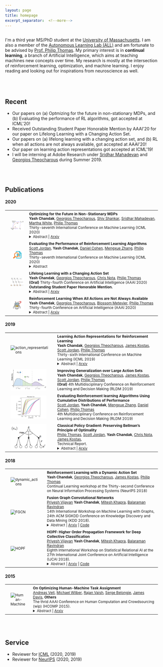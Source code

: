 ```yaml
---
layout: page
title: homepage
excerpt_separator:  <!--more-->
---
```


<style>

table {
  margin-bottom: 1rem;
  width: 100%;
  font-size: 85%;
  border: 0px solid $border-color;
  border-collapse: collapse;
}

td,
th {
  padding: .25rem .5rem;
  border: 0px solid $border-color;
}

th {
  text-align: left;
}

tbody tr:nth-child(odd) td,
tbody tr:nth-child(odd) th {
  background-color: transparent;
}

paper {
 color: #; 
 font-weight:bold;
}

p {
    padding: 0;
    margin: 0;
}
</style>


<br>

I'm a third year MS/PhD student at the [University of Massachusetts](https://www.umass.edu/). I am also a member of the [Autonomous Learning Lab (ALL)](http://www-all.cs.umass.edu/) and am fortunate to be advised by [Prof. Philip Thomas](https://people.cs.umass.edu/~pthomas/).
My primary interest is in **continual learning**, a branch of Artificial Intelligence, which aims at teaching machines
new concepts over time. My research is mostly at the intersection of reinforcement learning,
optimization, and machine learning. I enjoy reading and looking out for inspirations from neuroscience as well.
<br><br>


<br><br>
## Recent
- Our papers on (a) Optmizing for the future in non-stationary MDPs, and (b) Evaluating the performance of RL algorithms, got accepted at ICML'20!
- Received Outstanding Student Paper Honorable Mention by AAAI'20 for our paper on Lifelong Learning with a Changing Action Set.
- Our papers on (a) lifelong learning with a changing action set, and (b) RL when all actions are not always available, got accepted at AAAI'20!  
- Our paper on learning action representations got accepted at ICML'19!
- I will be interning at Adobe Research under [Sridhar Mahadevan](https://people.cs.umass.edu/~mahadeva/Site/About_Me.html) and [Georgios Theocharous](https://research.adobe.com/person/georgios-theocharous/) during Summer 2019.  

<br><br>

## Publications

#### 2020

<table width="100%" align="center" border="0" cellspacing="0" cellpadding="20">
   <tr>
     <td width="14%"  valign="middle">
            <img src="/images/publications/prognosticator.png" alt="Future" style="vertical-align:middle; width: 80%; margin:0px 10px; border-radius:0%"/> 
     </td>
     <td valign="top" width="85%">
          <p>
              <paper>Optimizing for the Future in Non-Stationary MDPs</paper>
              <br>
              <b>Yash Chandak</b>, 
              <a href='https://research.adobe.com/person/georgios-theocharous/'>Georgios Theocharous</a>,   
              <a href='https://scholar.google.com/citations?user=yK56jugAAAAJ&hl=en'>Shiv Shankar</a>,  
              <a href='https://people.cs.umass.edu/~mahadeva/Site/About_Me.html'>Sridhar Mahadevan</a>,  
              <a href='https://webdocs.cs.ualberta.ca/~whitem/'>Martha White</a>, 
              <a href='https://people.cs.umass.edu/~pthomas/'>Philip Thomas</a>
              <br>
              Thirty-seventh International Conference on Machine Learning (ICML 2020)
              <details>
                <summary>Abstract | <a href="https://arxiv.org/abs/2005.08158">Arxiv</a> </summary>            
                  <p class="message">
                    Most reinforcement learning methods are based upon the key assumption that the transition dynamics and reward functions are fixed, that is, the underlying Markov decision process (MDP) is stationary. However, in many practical real-world applications, this assumption is often violated. We discuss how current methods can have inherent limitations for non-stationary MDPs, and therefore searching for a policy that is good for the future, unknown MDP, requires rethinking the optimization paradigm. To address this problem, we develop a method that builds upon ideas from both counter-factual reasoning and curve-fitting to proactively search for a good future policy, without ever modeling the underlying non-stationarity. Interestingly, we observe that minimizing performance over some of the data from past episodes might be beneficial when searching for a policy that maximizes future performance. The effectiveness of the proposed method is demonstrated on problems motivated by real-world applications. 
                  </p>
              </details>
          </p>  
     </td>
   </tr>

   <tr>
     <td width="14%"  valign="middle">
            <img src="/images/publications/eval.png" alt="eval" style="vertical-align:middle; width: 80%; margin:0px 10px; border-radius:0%"/> 
     </td>
     <td valign="top" width="85%">
          <p>
              <paper>Evaluating the Performance of Reinforcement Learning Algorithms</paper>
              <br>
              <a href='https://people.cs.umass.edu/~sjordan/'>Scott Jordan</a>,
              <b>Yash Chandak</b>,    
              <a href='https://people.cs.umass.edu/~dcohen/'>Daniel Cohen</a>,  
              <a href='https://people.cs.umass.edu/~mengxuezhang/'>Mengxue Zhang</a>,  
              <a href='https://people.cs.umass.edu/~pthomas/'>Philip Thomas</a>
              <br>
              Thirty-seventh International Conference on Machine Learning (ICML 2020)
              <details>
                <summary>Abstract  </summary>            
                  <p class="message">
                    Performance evaluations are critical for quantifying algorithmic advances in reinforcement learning. Recent reproducibility analyses have shown that reported performance results are often inconsistent and difficult to replicate. In this work, we argue that the inconsistency of performance stems from the use of flawed evaluation metrics. Taking a step towards ensuring that reported results are consistent, we propose a new comprehensive evaluation methodology for reinforcement learning algorithms that produces reliable measurements of performance both on a single environment and when aggregated across environments. We demonstrate this method by evaluating a broad class of reinforcement learning algorithms on common benchmark tasks. 
                  </p>
              </details>
          </p>  
     </td>
   </tr>



   <tr>
     <td width="14%"  valign="middle">
            <img src="/images/publications/LAICA.png" alt="SAS" style="vertical-align:middle; width: 80%; margin:0px 10px; border-radius:0%"/> 
     </td>
     <td valign="top" width="85%">
          <p>
              <paper>Lifelong Learning with a Changing Action Set</paper>
              <br>
              <b>Yash Chandak</b>, 
              <a href='https://research.adobe.com/person/georgios-theocharous/'>Georgios Theocharous</a>,   
              <a href='https://scholar.google.com/citations?user=clEBNJAAAAAJ&hl=en'>Chris Nota</a>, 
              <a href='https://people.cs.umass.edu/~pthomas/'>Philip Thomas</a>
              <br>
              <b>(Oral)</b> Thirty-fourth Conference on Artificial Intelligence (AAAI 2020)
              <br>
              <b> Outstanding Student Paper Honorable Mention. </b>
              <details>
                <summary>Abstract | <a href="https://arxiv.org/abs/1906.01770">Arxiv</a> </summary>            
                  <p class="message">
                    In many real-world sequential decision making problems, the number of available actions (decisions) can vary over time. While problems like catastrophic forgetting, changing transition dynamics, changing rewards functions, etc. have been well-studied in the lifelong learning literature, the setting where the action set changes remains unaddressed. In this paper, we present an algorithm that autonomously adapts to an action set whose size changes over time. To tackle this open problem, we break it into two problems that can be solved iteratively: inferring the underlying, unknown, structure in the space of actions and optimizing a policy that leverages this structure. We demonstrate the efficiency of this approach on large-scale real-world lifelong learning problems. 
                  </p>
              </details>
          </p>  
     </td>
   </tr>

  <tr>
     <td width="14%"  valign="middle">
            <img src="/images/publications/SAS.jpg" alt="SAS" style="vertical-align:middle; width: 80%; margin:0px 10px; border-radius:0%"/> 
     </td>
     <td valign="top" width="85%">
          <p>
              <paper>Reinforcement Learning When All Actions are Not Always Available</paper>
              <br>
              <b>Yash Chandak</b>, 
              <a href='https://research.adobe.com/person/georgios-theocharous/'>Georgios Theocharous</a>,   
              <a href='https://bmetevier.github.io/'>Blossom Metevier</a>, 
              <a href='https://people.cs.umass.edu/~pthomas/'>Philip Thomas</a>
              <br>
              Thirty-fourth Conference on Artificial Intelligence (AAAI 2020)
              <details>
                <summary>Abstract | <a href="https://arxiv.org/abs/1906.01772">Arxiv</a> </summary>            
                  <p class="message">
                   The Markov decision process (MDP) formulation used to model many real-world sequential decision making problems does not capture the setting where the set of available decisions (actions) at each time step is stochastic. Recently, the stochastic action set Markov decision process (SAS-MDP) formulation has been proposed, which captures the concept of a stochastic action set. In this paper we argue that existing RL algorithms for SAS-MDPs suffer from divergence issues, and present new algorithms for SAS-MDPs that incorporate variance reduction techniques unique to this setting, and provide conditions for their convergence. We conclude with experiments that demonstrate the practicality of our approaches using several tasks inspired by real-life use cases wherein the action set is stochastic. 
                  </p>
              </details>
          </p>  
     </td>
   </tr>

</table>   




  

#### 2019

<table width="100%" align="center" border="0" cellspacing="0" cellpadding="20">
  
   <tr>
     <td width="14%"  valign="middle">
            <img src="/images/publications/action_rep.png" alt="action_representations" align="middle" style="width: 80%; margin:0px 10px; border-radius:0%"/> 
     </td>
     <td valign="top" width="85%">
          <p>
              <paper>Learning Action Representations for Reinforcement Learning</paper>
              <br>
              <b>Yash Chandak</b>, 
              <a href='https://research.adobe.com/person/georgios-theocharous/'>Georgios Theocharous</a>,   
              <a href='https://people.cs.umass.edu/~jekostas/jekostas.html'>James Kostas</a>, 
              <a href='https://people.cs.umass.edu/~sjordan/'>Scott Jordan</a>,              
              <a href='https://people.cs.umass.edu/~pthomas/'>Philip Thomas</a>
              <br>
              Thirty-sixth International Conference on Machine Learning (ICML 2019)
              <details>
                <summary>Abstract | <a href="https://arxiv.org/abs/1902.00183">Arxiv</a> </summary>            
                  <p class="message">
                    Most model-free reinforcement learning methods leverage state representations (embeddings) for generalization, but either ignore structure in the space of actions or assume the structure is provided a priori. We show how a policy can be decomposed into a component that acts in a low-dimensional space of action representations and a component that transforms these representations into actual actions. These representations improve generalization over large, finite action sets by allowing the agent to infer the outcomes of actions similar to actions already taken. We provide an algorithm to both learn and use action representations and provide conditions for its convergence. The efficacy of the proposed method is demonstrated on large-scale real-world problems. 
                  </p>
              </details>
          </p>  
     </td>
   </tr>
   
   <tr>
     <td width="14%"  valign="middle">
            <img src="/images/publications/action_rep_2.png" alt="action_generalization" align="middle" style="width: 80%; margin:0px 10px; border-radius:0%"/> 
     </td>
     <td valign="top" width="85%">
          <p>
              <paper>Improving Generalization over Large Action Sets</paper>
              <br>
              <b>Yash Chandak</b>, 
              <a href='https://research.adobe.com/person/georgios-theocharous/'>Georgios Theocharous</a>,   
              <a href='https://people.cs.umass.edu/~jekostas/jekostas.html'>James Kostas</a>, 
              <a href='https://people.cs.umass.edu/~sjordan/'>Scott Jordan</a>,              
              <a href='https://people.cs.umass.edu/~pthomas/'>Philip Thomas</a>
              <br>
              <b>(Oral)</b> 4th Multidisciplinary Conference on Reinforcement Learning and Decision Making (RLDM 2019)
          </p>  
     </td>
   </tr>  
   
   <tr>
     <td width="14%"  valign="middle">
            <img src="/images/publications/evalrldm.png" alt="eval" style="vertical-align:middle; width: 80%; margin:0px 10px; border-radius:0%"/> 
     </td>
     <td valign="top" width="85%">
          <p>
              <paper>Evaluating Reinforcement learning Algorithms Using Cumulative Distributions of Performance</paper>
              <br>
              <a href='https://people.cs.umass.edu/~sjordan/'>Scott Jordan</a>,
              <b>Yash Chandak</b>,    
              <a href='https://people.cs.umass.edu/~mengxuezhang/'>Mengxue Zhang</a>,  
              <a href='https://people.cs.umass.edu/~dcohen/'>Daniel Cohen</a>,  
              <a href='https://people.cs.umass.edu/~pthomas/'>Philip Thomas</a>
              <br>
              4th Multidisciplinary Conference on Reinforcement Learning and Decision Making (RLDM 2019)
          </p>  
     </td>
   </tr>
   
  <tr>
     <td width="14%"  valign="middle">
            <img src="/images/publications/bellman_optimal.png" alt="Bellman" align="middle" style="width: 80%; margin:0px 10px; border-radius:0%"/> 
     </td>
     <td valign="top" width="85%">
          <p>
              <paper>Classical Policy Gradient: Preserving Bellman’s Principle of Optimality</paper>
              <br>
              <a href='https://people.cs.umass.edu/~pthomas/'>Philip Thomas</a>,
              <a href='https://people.cs.umass.edu/~sjordan/'>Scott Jordan</a>,                
              <b>Yash Chandak</b>,    
              <a href='https://scholar.google.com/citations?user=clEBNJAAAAAJ&hl=en'>Chris Nota</a>, 
              <a href='https://people.cs.umass.edu/~jekostas/jekostas.html'>James Kostas</a>, 
              <br>
             Technical Report.
              <details>
                <summary>Abstract | <a href="https://arxiv.org/abs/1906.03063">Arxiv</a> </summary>            
                  <p class="message">
                    We propose a new objective function for finite-horizon episodic Markov decision processes that better captures Bellman's principle of optimality, and provide an expression for the gradient of the objective.  
                  </p>
              </details>
          </p>  
     </td>
   </tr>


</table>

#### 2018

<table width="100%" align="center" border="0" cellspacing="0" cellpadding="20">
   <tr>
     <td width="14%"  valign="middle">
            <img src="/images/publications/dynamic_action.png" alt="dynamic_actions" align="middle" style="width: 80%; margin:0px 10px; border-radius:0%"/> 
     </td>
     <td valign="top" width="85%">
          <p>
              <paper>Reinforcement Learning with a Dynamic Action Set</paper>
              <br>
              <b>Yash Chandak</b>, 
              <a href='https://research.adobe.com/person/georgios-theocharous/'>Georgios Theocharous</a>,   
              <a href='https://people.cs.umass.edu/~jekostas/jekostas.html'>James Kostas</a>, 
              <a href='https://people.cs.umass.edu/~pthomas/'>Philip Thomas</a>
              <br>
              Continual Learning workshop at the Thirty-second Conference on Neural Information Processing Systems (NeurIPS 2018)
          </p>  
     </td>
   </tr>

   <tr>
     <td width="14%"  valign="middle">
            <img src="/images/publications/fgcn.png" alt="FGCN" align="middle" style="width: 80%; margin:0px 10px; border-radius:0%"/> 
     </td>
     <td valign="top" width="85%">
          <p>
              <paper>Fusion Graph Convolutional Networks</paper>
              <br>
              <a href='https://priyeshv.github.io/'>Priyesh Vijayan</a>
              <b>Yash Chandak</b>, 
              <a href='https://www.cse.iitm.ac.in/~miteshk/'>Mitesh Khapra</a>,   
              <a href='https://www.cse.iitm.ac.in/~ravi/'>Balaraman Ravindran</a>
              <br>
              14th International Workshop on Machine Learning with Graphs, 24th ACM SIGKDD Conference on
Knowledge Discovery and Data Mining (KDD 2018).
              <details>
                <summary>Abstract | <a href="https://arxiv.org/abs/1805.12528">Arxiv</a> | <a href="https://github.com/PriyeshV/HOPF">Code</a></summary>            
                  <p class="message">
                     Semi-supervised node classification in attributed graphs, i.e., graphs with node features, involves learning to classify unlabeled nodes given a partially labeled graph. Label predictions are made by jointly modeling the node and its' neighborhood features. State-of-the-art models for node classification on such attributed graphs use differentiable recursive functions that enable aggregation and filtering of neighborhood information from multiple hops. In this work, we analyze the representation capacity of these models to regulate information from multiple hops independently. From our analysis, we conclude that these models despite being powerful, have limited representation capacity to capture multi-hop neighborhood information effectively. Further, we also propose a mathematically motivated, yet simple extension to existing graph convolutional networks (GCNs) which has improved representation capacity. We extensively evaluate the proposed model, F-GCN on eight popular datasets from different domains. F-GCN outperforms the state-of-the-art models for semi-supervised learning on six datasets while being extremely competitive on the other two. 
                  </p>
              </details>
          </p>  
     </td>
   </tr>
      
   <tr>
     <td width="14%"  valign="middle">
            <img src="/images/publications/hopf.png" alt="HOPF" align="middle" style="width: 80%; margin:0px 10px; border-radius:0%"/> 
     </td>
     <td valign="top" width="85%">
          <p>
              <paper>HOPF: Higher Order Propagation Framework for Deep Collective Classification</paper>
              <br>
              <a href='https://priyeshv.github.io/'>Priyesh Vijayan</a>
              <b>Yash Chandak</b>, 
              <a href='https://www.cse.iitm.ac.in/~miteshk/'>Mitesh Khapra</a>,   
              <a href='https://www.cse.iitm.ac.in/~ravi/'>Balaraman Ravindran</a>
              <br>
              Eighth International Workshop on Statistical Relational AI at the 27th International Joint Conference on
Artificial Intelligence (IJCAI 2018).
              <details>
                <summary>Abstract | <a href="https://arxiv.org/abs/1805.12421">Arxiv</a> | <a href="https://github.com/PriyeshV/HOPF">Code</a></summary>            
                  <p class="message">
                     Given a graph where every node has certain attributes associated with it and some nodes have labels associated with them, Collective Classification (CC) is the task of assigning labels to every unlabeled node using information from the node as well as its neighbors. It is often the case that a node is not only influenced by its immediate neighbors but also by higher order neighbors, multiple hops away. Recent state-of-the-art models for CC learn end-to-end differentiable variations of Weisfeiler-Lehman (WL) kernels to aggregate multi-hop neighborhood information. In this work, we propose a Higher Order Propagation Framework, HOPF, which provides an iterative inference mechanism for these powerful differentiable kernels. Such a combination of classical iterative inference mechanism with recent differentiable kernels allows the framework to learn graph convolutional filters that simultaneously exploit the attribute and label information available in the neighborhood. Further, these iterative differentiable kernels can scale to larger hops beyond the memory limitations of existing differentiable kernels. We also show that existing WL kernel-based models suffer from the problem of Node Information Morphing where the information of the node is morphed or overwhelmed by the information of its neighbors when considering multiple hops. To address this, we propose a specific instantiation of HOPF, called the NIP models, which preserves the node information at every propagation step. The iterative formulation of NIP models further helps in incorporating distant hop information concisely as summaries of the inferred labels. We do an extensive evaluation across 11 datasets from different domains. We show that existing CC models do not provide consistent performance across datasets, while the proposed NIP model with iterative inference is more robust.
                  </p>
              </details>
          </p>  
     </td>
   </tr>
   
</table>

#### 2015


<table>
   <tr>
     <td width="14%"  valign="middle">
            <img src="/images/publications/human_machine.png" alt="Human-Machine" align="middle" style="width: 80%; margin:0px 10px; border-radius:0%"/> 
     </td>
     <td valign="top" width="85%">
          <p>
              <paper>On Optimizing Human-Machine Task Assignment</paper>
              <br>
              <a href='https://www.cs.cornell.edu/~andreas/'>Andreas Veit</a>,
              <a href='http://mjwilber.org/'>Michael Wilber</a>,
              <a href='http://www.rajanvaish.com/index.html'>Rajan Vaish</a>,
              <a href='https://tech.cornell.edu/people/serge-belongie/'>Serge Belongie</a>,
              <a href='https://users.soe.ucsc.edu/~davis/'>James Davis</a>,
              <b>Others</b>
              <br>
              The thrid AAAI Conference on Human Computation and Crowdsourcing (wip) (HCOMP 2015).
              <details>
                <summary>Abstract | <a href="https://arxiv.org/pdf/1509.07543.pdf">Arxiv</a> </summary>            
                  <p class="message">
                     When crowdsourcing systems are used in combination with machine inference systems in the real world, they benefit the most when the machine system is deeply integrated with the crowd workers. However, if researchers wish to integrate the crowd with "off-the-shelf" machine classifiers, this deep integration is not always possible. This work explores two strategies to increase accuracy and decrease cost under this setting. First, we show that reordering tasks presented to the human can create a significant accuracy improvement. Further, we show that greedily choosing parameters to maximize machine accuracy is sub-optimal, and joint optimization of the combined system improves performance. 
                  </p>
              </details>
          </p>  
     </td>
   </tr>
</table>

<br><br>

## Service

- Reviewer for [ICML](https://icml.cc/) (2020, 2019)
- Reviewer for [NeurIPS](https://nips.cc/) (2020, 2019)

